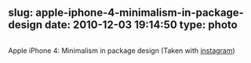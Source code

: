 slug: apple-iphone-4-minimalism-in-package-design
date: 2010-12-03 19:14:50
type: photo
---

<a href="http://instagr.am/p/cfGQ/"><img src="{{@asset.url swerner/tumblr/2010-12-03-apple-iphone-4-minimalism-in-package-design-869ef06229.jpeg}}" alt=""/></a>

Apple iPhone 4: Minimalism in package design (Taken with [instagram](http://instagr.am))
